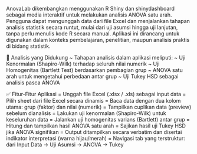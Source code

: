 AnovaLab dikembangkan menggunakan R Shiny dan shinydashboard sebagai media interaktif untuk melakukan analisis ANOVA satu arah.
Pengguna dapat mengunggah data dari file Excel dan menjalankan tahapan analisis statistik secara runtut, mulai dari uji asumsi hingga uji lanjutan, tanpa perlu menulis kode R secara manual.
Aplikasi ini dirancang untuk digunakan dalam konteks pembelajaran, penelitian, maupun analisis praktis di bidang statistik.

🧪 Analisis yang Didukung
~ Tahapan analisis dalam aplikasi meliputi:
~ Uji Kenormalan (Shapiro-Wilk) terhadap seluruh nilai numerik
~ Uji Homogenitas (Bartlett Test) berdasarkan pembagian grup
~ ANOVA satu arah untuk mengetahui perbedaan antar grup
~ Uji Tukey HSD sebagai analisis pasca ANOVA

✅ Fitur-Fitur Aplikasi
= Unggah file Excel (.xlsx / .xls) sebagai input data
= Pilih sheet dari file Excel secara dinamis
= Baca data dengan dua kolom utama: grup (faktor) dan nilai (numerik)
= Tampilkan cuplikan data (preview) sebelum dianalisis
= Lakukan uji kenormalan (Shapiro-Wilk) untuk keseluruhan data
= Jalankan uji homogenitas varians (Bartlett) antar grup
= Hitung dan tampilkan hasil ANOVA satu arah
= Sajikan hasil uji Tukey HSD jika ANOVA signifikan
= Output ditampilkan secara verbatim dan disertai indikator interpretasi (warna hijau/merah)
= Navigasi tab yang terstruktur: dari Input Data → Uji Asumsi → ANOVA → Tukey
